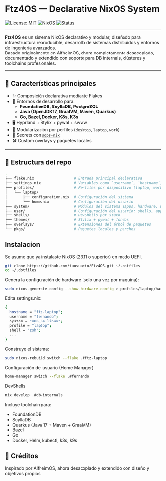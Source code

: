 # Ftz4OS — Declarative NixOS System

[![License: MIT](https://img.shields.io/badge/license-MIT-blue.svg)](./LICENSE)
[![NixOS](https://img.shields.io/badge/built%20with-NixOS-5277C3?logo=nixos)](https://nixos.org)
[![Status](https://img.shields.io/badge/status-in%20active%20use-brightgreen)](#)

---

**Ftz4OS** es un sistema NixOS declarativo y modular, diseñado para infraestructura reproducible, desarrollo de sistemas distribuidos y entornos de ingeniería avanzados.  
Basado originalmente en AlfheimOS, ahora completamente desacoplado, documentado y extendido con soporte para DB internals, clústeres y toolchains profesionales.

---

## 🚀 Características principales

- ✨ Composición declarativa mediante Flakes
- 🧠 Entornos de desarrollo para:
  - **FoundationDB, ScyllaDB, PostgreSQL**
  - **Java (OpenJDK17, GraalVM, Maven, Quarkus)**
  - **Go, Bazel, Docker, K8s, K3s**
- 🖥️ Hyprland + Stylix + pywal + swww
- 🧩 Modularización por perfiles (`desktop`, `laptop`, `work`)
- 🔐 Secrets con [`sops-nix`](https://github.com/Mic92/sops-nix)
- 🛠️ Custom overlays y paquetes locales

---

## 📂 Estructura del repo

```bash
.
├── flake.nix                  # Entrada principal declarativa
├── settings.nix               # Variables como `username`, `hostname`, etc.
├── profiles/                  # Perfiles por dispositivo (laptop, work, etc.)
│   └── laptop/
│       ├── configuration.nix  # Configuración del sistema
│       └── home.nix           # Configuración del usuario
├── system/                    # Módulos del sistema (apps, hardware, wm, etc.)
├── user/                      # Configuración del usuario: shells, apps, editors
├── shells/                    # DevShells por stack
├── themes/                    # Stylix + pywal + fondos
├── overlays/                  # Extensiones del árbol de paquetes
└── pkgs/                      # Paquetes locales y parches
```

## Instalacion
Se asume que ya instalaste NixOS (23.11 o superior) en modo UEFI.

```bash
git clone https://github.com/tuusuario/Ftz4OS.git ~/.dotfiles
cd ~/.dotfiles
```

Genera la configuración de hardware (solo una vez por máquina):
```bash
sudo nixos-generate-config --show-hardware-config > profiles/laptop/hardware-configuration.nix
```

Edita settings.nix:
```bash
{
  hostname = "ftz-laptop";
  username = "fernando";
  system = "x86_64-linux";
  profile = "laptop";
  shell = "zsh";
  ...
}
```

Construye el sistema:
```bash
sudo nixos-rebuild switch --flake .#ftz-laptop
```

 Configuración del usuario (Home Manager)
 ```bash
home-manager switch --flake .#fernando
```

DevShells
 ```bash
nix develop .#db-internals
```
Incluye toolchain para:
- FoundationDB
- ScyllaDB
- Quarkus (Java 17 + Maven + GraalVM)
- Bazel
- Go
- Docker, Helm, kubectl, k3s, k9s

## 🙏 Créditos
Inspirado por AlfheimOS, ahora desacoplado y extendido con diseño y objetivos propios.